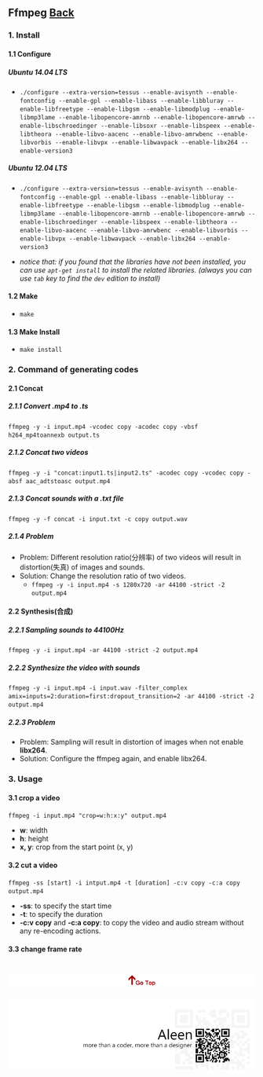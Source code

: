 ## Ffmpeg	[Back](./../summary.md)

### 1. Install

#### 1.1 Configure


##### Ubuntu 14.04 LTS 

- `./configure --extra-version=tessus --enable-avisynth --enable-fontconfig --enable-gpl --enable-libass --enable-libbluray --enable-libfreetype --enable-libgsm --enable-libmodplug --enable-libmp3lame --enable-libopencore-amrnb --enable-libopencore-amrwb --enable-libschroedinger --enable-libsoxr --enable-libspeex --enable-libtheora --enable-libvo-aacenc --enable-libvo-amrwbenc --enable-libvorbis --enable-libvpx --enable-libwavpack --enable-libx264 --enable-version3`

##### Ubuntu 12.04 LTS

- `./configure --extra-version=tessus --enable-avisynth --enable-fontconfig --enable-gpl --enable-libass --enable-libbluray --enable-libfreetype --enable-libgsm --enable-libmodplug --enable-libmp3lame --enable-libopencore-amrnb --enable-libopencore-amrwb --enable-libschroedinger --enable-libspeex --enable-libtheora --enable-libvo-aacenc --enable-libvo-amrwbenc --enable-libvorbis --enable-libvpx --enable-libwavpack --enable-libx264 --enable-version3`

- *notice that: if you found that the libraries have not been installed, you can use `apt-get install` to install the related libraries. (always you can use `tab` key to find the `dev` edition to install)*

#### 1.2 Make

- `make`

#### 1.3 Make Install

- `make install`

### 2. Command of generating codes

#### 2.1 Concat

##### 2.1.1 Convert .mp4 to .ts 

`ffmpeg -y -i input.mp4 -vcodec copy -acodec copy -vbsf h264_mp4toannexb output.ts`

##### 2.1.2 Concat two videos

`ffmpeg -y -i "concat:input1.ts|input2.ts" -acodec copy -vcodec copy -absf aac_adtstoasc output.mp4`

##### 2.1.3 Concat sounds with a .txt file

`ffmpeg -y -f concat -i input.txt -c copy output.wav`

##### 2.1.4 Problem

- Problem: Different resolution ratio(分辨率) of two videos will result in distortion(失真) of images and sounds.
- Solution: Change the resolution ratio of two videos.
	- `ffmpeg -y -i input.mp4 -s 1280x720 -ar 44100 -strict -2 output.mp4`

#### 2.2 Synthesis(合成)

##### 2.2.1 Sampling sounds to 44100Hz

`ffmpeg -y -i input.mp4 -ar 44100 -strict -2 output.mp4`

##### 2.2.2 Synthesize the video with sounds

`ffmpeg -y -i input.mp4 -i input.wav -filter_complex amix=inputs=2:duration=first:dropout_transition=2 -ar 44100 -strict -2 output.mp4` 

##### 2.2.3 Problem

- Problem: Sampling will result in distortion of images when not enable **libx264**.
- Solution: Configure the ffmpeg again, and enable libx264.

### 3. Usage

#### 3.1 crop a video

`ffmpeg -i input.mp4 "crop=w:h:x:y" output.mp4`

- **w**: width
- **h**: height
- **x, y**: crop from the start point (x, y)

#### 3.2 cut a video

`ffmpeg -ss [start] -i intput.mp4 -t [duration] -c:v copy -c:a copy output.mp4`

- **-ss**: to specify the start time
- **-t**: to specify the duration
- **-c:v copy** and **-c:a copy**: to copy the video and audio stream without any re-encoding actions.

#### 3.3 change frame rate



<a href="#" style="left:200px;"><img src="./../../pic/gotop.png"></a>
=====
<a href="http://aleen42.github.io/" target="_blank" ><img src="./../../pic/tail.gif"></a>
